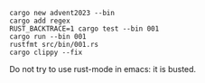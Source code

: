 ```
cargo new advent2023 --bin
cargo add regex
RUST_BACKTRACE=1 cargo test --bin 001
cargo run --bin 001
rustfmt src/bin/001.rs
cargo clippy --fix
```

Do not try to use rust-mode in emacs: it is busted.
